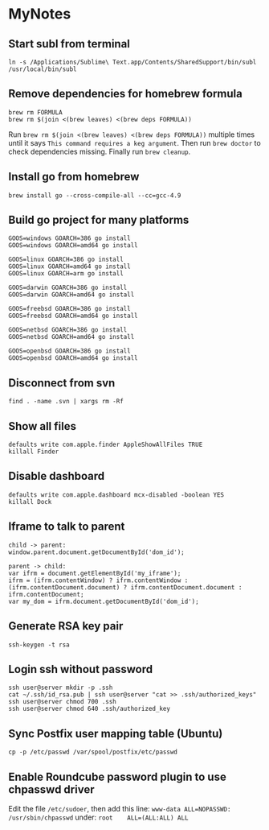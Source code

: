 MyNotes
=======

Start subl from terminal
---
`ln -s /Applications/Sublime\ Text.app/Contents/SharedSupport/bin/subl /usr/local/bin/subl`

Remove dependencies for homebrew formula
---
```
brew rm FORMULA
brew rm $(join <(brew leaves) <(brew deps FORMULA))
```
Run `brew rm $(join <(brew leaves) <(brew deps FORMULA))` multiple times until it says `This command requires a keg argument`. Then run `brew doctor` to check dependencies missing. Finally run `brew cleanup`.

Install go from homebrew
---
`brew install go --cross-compile-all --cc=gcc-4.9`

Build go project for many platforms
---
```
GOOS=windows GOARCH=386 go install
GOOS=windows GOARCH=amd64 go install

GOOS=linux GOARCH=386 go install
GOOS=linux GOARCH=amd64 go install
GOOS=linux GOARCH=arm go install

GOOS=darwin GOARCH=386 go install
GOOS=darwin GOARCH=amd64 go install

GOOS=freebsd GOARCH=386 go install
GOOS=freebsd GOARCH=amd64 go install

GOOS=netbsd GOARCH=386 go install
GOOS=netbsd GOARCH=amd64 go install

GOOS=openbsd GOARCH=386 go install
GOOS=openbsd GOARCH=amd64 go install
```

Disconnect from svn
---
`find . -name .svn | xargs rm -Rf`

Show all files
---
```
defaults write com.apple.finder AppleShowAllFiles TRUE
killall Finder
```

Disable dashboard
---
```
defaults write com.apple.dashboard mcx-disabled -boolean YES
killall Dock
```

Iframe to talk to parent
---
```
child -> parent: 
window.parent.document.getDocumentById('dom_id');  

parent -> child: 
var ifrm = document.getElementById('my_iframe');  
ifrm = (ifrm.contentWindow) ? ifrm.contentWindow : (ifrm.contentDocument.document) ? ifrm.contentDocument.document : ifrm.contentDocument;  
var my_dom = ifrm.document.getDocumentById('dom_id');  
```

Generate RSA key pair
---
`ssh-keygen -t rsa`

Login ssh without password
---
```
ssh user@server mkdir -p .ssh
cat ~/.ssh/id_rsa.pub | ssh user@server "cat >> .ssh/authorized_keys"
ssh user@server chmod 700 .ssh
ssh user@server chmod 640 .ssh/authorized_key
```

Sync Postfix user mapping table (Ubuntu)
---
`cp -p /etc/passwd /var/spool/postfix/etc/passwd`

Enable Roundcube password plugin to use chpasswd driver
---
Edit the file `/etc/sudoer`, then add this line:
`www-data ALL=NOPASSWD: /usr/sbin/chpasswd` under:
`root    ALL=(ALL:ALL) ALL`
